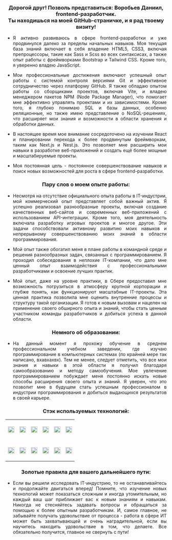 <h3 align="center"> Дорогой друг! Позволь представиться: Воробьев Даниил, frontend-разработчик. <br> Ты находишься на моей GitHub-страничке, и я рад твоему визиту! </h3>

- <p align="justify"> Я активно развиваюсь в сфере frontend-разработки и уже продвинулся далеко за пределы начальных навыков. Моя текущая база знаний включает в себя владение HTML5, CSS3, включая препроцессоры, такие как Sass и Scss во всех синтаксисах, а также опыт работы с фреймворками Bootstrap и Tailwind CSS. Кроме того, я уверенно владею JavaScript. </p>
- <p align="justify"> Мои профессиональные достижения включают успешный опыт работы с системой контроля версиями Git и эффективное сотрудничество через платформу GitHub. Я также обладаю опытом работы со сборщиками проектов, включая Vite, и владею менеджером пакетов NPM (Node Package Manager), что помогает мне эффективно управлять проектами и их зависимостями. Кроме того, я глубоко понимаю SQL и базы данных, особенно реляционные, но также имею представление о NoSQL-решениях, что расширяет мои знания и возможности в области хранения и обработки данных. </p>
- <p align="justify"> В настоящее время мое внимание сосредоточено на изучении React и планировании перехода к более продвинутым фреймворкам, таким как Next.js и Nest.js. Это позволяет мне расширить мои навыки в разработке веб-приложений и создать ещё более мощные и масштабируемые проекты. </p>
- <p align="justify"> Моя постоянная цель - постоянное совершенствование навыков и поиск новых возможностей для роста в сфере frontend-разработки. </p>

<h3 align="center"> Пару слов о моем опыте работы: </h3>

- <p align="justify"> Несмотря на отсутствие официального опыта работы в IT-индустрии, мой коммерческий опыт представляет собой важный актив. Я успешно реализовал разнообразные проекты, включая создание качественных веб-сайтов и современных веб-приложений с использованием API-интеграции. Кроме того, моя деятельность включала разработку игровых проектов и многое другое. Эти задачи способствовали активному развитию моих навыков и непрерывному совершенствованию моих знаний в области программирования. </p>
- <p align="justify"> Мой опыт также обогатил меня в плане работы в командной среде и решения разнообразных задач, связанных с программированием. Я проходил собеседования в неплохие IT-компании, что дало мне ценный опыт взаимодействия с профессиональными разработчиками и освоение лучших практик. </p>
- <p align="justify"> Мой опыт, даже на уровне практики, в Сбере предоставил мне возможность погрузиться в атмосферу крупной корпорации и глубже понять, как функционируют масштабные IT-проекты. Эта ценная практика позволила мне оценить внутренние процессы и структуру такой организации. Я готов к новым вызовам и нацелен на применение своего обширного опыта и знаний, чтобы стать ценным участником команды разработчиков и добиться успеха в данной области. </p>

<h3 align="center"> Немного об образовании: </h3>

- <p align="justify"> На данный момент я прохожу обучение в среднем профессиональном учебном заведении, где изучаю программирование в компьютерных системах (по крайней мере так написано, вхавхахвх). Тем не менее, следует отметить, что все мои знания и навыки в этой области я получил благодаря самообразованию и методу самообучения. Мое увлечение программированием побуждает меня постоянно искать новые способы расширения своего опыта и знаний. Я уверен, что это позволит мне в будущем стать успешным профессионалом в индустрии программирования и добиться выдающихся результатов в своей карьере. </p>

<h3 align="center"> Стэк используемых технологий: </h3>

<div align="center">
  <table>
    <tr height="65">
      <td>
        <img align="center" src='https://img.shields.io/badge/html5-%23E34F26.svg?style=for-the-badge&logo=html5&logoColor=white' alt='' max-width='100%' height='100%'/>
      </td>
      <td>
        <img align="center" src='https://img.shields.io/badge/css3-%231572B6.svg?style=for-the-badge&logo=css3&logoColor=white' alt='' max-width='100%' height='100%'/>
      </td>
      <td>
        <img align="center" src='https://img.shields.io/badge/SASS-hotpink.svg?style=for-the-badge&logo=SASS&logoColor=white' alt='' max-width='100%' height='100%'/>
      </td>
      <td>
        <img align="center" src='https://img.shields.io/badge/SCSS-%23CF649A.svg?style=for-the-badge&logo=SASS&logoColor=white' alt='' max-width='100%' height='100%'/>
      </td>
      <td>
        <img align="center" src='https://img.shields.io/badge/Bootstrap-563D7C?style=for-the-badge&logo=bootstrap&logoColor=white' alt='' max-width='100%' height='100%'/>
      </td>
      <td>
        <img align="center" src='https://img.shields.io/badge/tailwindcss%20-%2338B2AC.svg?&style=for-the-badge&logo=tailwind-css&logoColor=white' alt='' max-width='100%' height='100%'/>
      </td>
    </tr>
    <tr height="65">
      <td>
        <img align="center" src='https://img.shields.io/badge/JavaScript-%23323330.svg?style=for-the-badge&logo=javascript&logoColor=%23F7DF1E' alt='' max-width='100%' height='100%'/>
      </td>
      <td>
        <img align="center" src='https://img.shields.io/badge/Git-%23FF6F00.svg?style=for-the-badge&logo=git&logoColor=white' alt='' max-width='100%' height='100%'/>
      </td>
      <td>
        <img align="center" src='https://img.shields.io/badge/github-%2336465D.svg?style=for-the-badge&logo=github&logoColor=white' alt='' max-width='100%' height='100%'/>
      </td>
      <td>
        <img align="center" src='https://img.shields.io/badge/NPM-%23FF0000.svg?style=for-the-badge&logo=npm&logoColor=white' alt='' max-width='100%' height='100%'/>
      </td>
      <td>
        <img align="center" src='https://img.shields.io/badge/Vite-B73BFE?style=for-the-badge&logo=vite&logoColor=FFD62E' alt='' max-width='100%' height='100%'/>
      </td>
      <td>
        <img align="center" src='https://img.shields.io/badge/mysql-CC2927.svg?&style=for-the-badge&logo=mysql&logoColor=white' alt='' max-width='100%' height='100%'/>
      </td>
    </tr>
  </table>
</div>

<h3 align="center"> Золотые правила для вашего дальнейшего пути: </h3>

- <p align="justify"> Если вы решили исследовать IT-индустрию, то не останавливайтесь и продолжайте двигаться вперед! Помните, что изучение новых технологий может показаться сложным и иногда утомительным, но каждый ваш шаг приближает вас к новым знаниям и навыкам. Никогда не стесняйтесь задавать вопросы и обращаться за помощью к более опытным разработчикам. И, самое главное, не забывайте получать удовольствие от процесса - работа в сфере ИТ может быть захватывающей и очень наградительной, если вы научитесь находить удовольствие в том, что делаете. Все обязательно получится, главное не свернуть с пути! </p>
